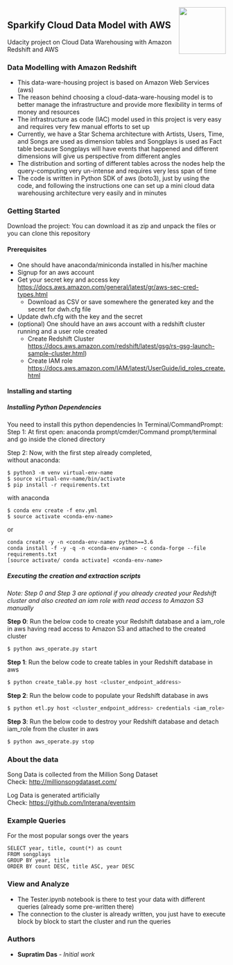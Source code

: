 <img align="right" src="https://upload.wikimedia.org/wikipedia/commons/thumb/9/93/Amazon_Web_Services_Logo.svg/512px-Amazon_Web_Services_Logo.svg.png" width=108>


## Sparkify Cloud Data Model with AWS
Udacity project on Cloud Data Warehousing with Amazon Redshift and AWS

### Data Modelling with Amazon Redshift
- This data-ware-housing project is based on Amazon Web Services (aws)
- The reason behind choosing a cloud-data-ware-housing model is to better
manage the infrastructure and provide more flexibility in terms of money and resources
- The infrastructure as code (IAC) model used in this project is very easy and requires
very few manual efforts to set up
- Currently, we have a Star Schema architecture with Artists, Users, 
Time, and Songs are used as dimension tables and Songplays is used as 
Fact table because Songplays will have events that happened and 
different dimensions will give us perspective from different angles
- The distribution and sorting of different tables across the nodes help
the query-computing very un-intense and requires very less span of time
- The code is written in Python SDK of aws (boto3), just by using the
  code, and following the instructions one can set up a
  mini cloud data warehousing architecture very easily and in minutes

### Getting Started
Download the project:
You can download it as zip and unpack the files or you can clone this
repository

#### Prerequisites
- One should have anaconda/miniconda installed in his/her machine
- Signup for an aws account
- Get your secret key and access key https://docs.aws.amazon.com/general/latest/gr/aws-sec-cred-types.html
   - Download as CSV or save somewhere the generated key and the secret
   for dwh.cfg file
- Update dwh.cfg with the key and the secret
- (optional) One should have an aws account with a redshift cluster
running and a
  user role created
   - Create Redshift Cluster https://docs.aws.amazon.com/redshift/latest/gsg/rs-gsg-launch-sample-cluster.html)
   - Create IAM role https://docs.aws.amazon.com/IAM/latest/UserGuide/id_roles_create.html

#### Installing and starting

##### Installing Python Dependencies
You need to install this python dependencies
In Terminal/CommandPrompt:
Step 1: At first open: anaconda prompt/cmder/Command prompt/terminal and
 go inside the cloned directory

Step 2: Now, with the first step already completed,  
without anaconda:
```
$ python3 -m venv virtual-env-name
$ source virtual-env-name/bin/activate
$ pip install -r requirements.txt
```
with anaconda
```
$ conda env create -f env.yml
$ source activate <conda-env-name>
```
or
```
conda create -y -n <conda-env-name> python==3.6
conda install -f -y -q -n <conda-env-name> -c conda-forge --file requirements.txt
[source activate/ conda activate] <conda-env-name>
```
##### Executing the creation and extraction scripts
*Note: Step 0 and Step 3 are optional if you already created your Redshift
cluster and also created an iam role with read access to
Amazon S3 manually*  

**Step 0**: Run the below code to create your Redshift database and a
iam_role in aws having read access to Amazon S3 and attached to the
created cluster
```bash
$ python aws_operate.py start
```
**Step 1**: Run the below code to create tables in your Redshift database
in aws
```bash
$ python create_table.py host <cluster_endpoint_address>
```
**Step 2**: Run the below code to populate your Redshift database
in aws
```bash
$ python etl.py host <cluster_endpoint_address> credentials <iam_role>
```
**Step 3**: Run the below code to destroy your Redshift database and
detach iam_role from the cluster in aws
```bash
$ python aws_operate.py stop
```

### About the data
Song Data is collected from the Million Song Dataset   
Check: http://millionsongdataset.com/

Log Data is generated artificially  
Check: https://github.com/Interana/eventsim

### Example Queries
For the most popular songs over the years
```
SELECT year, title, count(*) as count
FROM songplays
GROUP BY year, title
ORDER BY count DESC, title ASC, year DESC
```

### View and Analyze
- The Tester.ipynb notebook is there to test your data with different
queries (already some pre-written there)
- The connection to the cluster is already written, you just have to
execute block by block to start the cluster and run the queries

### Authors
* **Supratim Das** - *Initial work*

